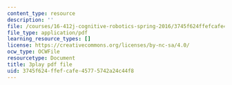 ```yaml
---
content_type: resource
description: ''
file: /courses/16-412j-cognitive-robotics-spring-2016/3745f624ffefcafe45775742a24c44f8_qgL0cA7GkJo.pdf
file_type: application/pdf
learning_resource_types: []
license: https://creativecommons.org/licenses/by-nc-sa/4.0/
ocw_type: OCWFile
resourcetype: Document
title: 3play pdf file
uid: 3745f624-ffef-cafe-4577-5742a24c44f8
---
```

